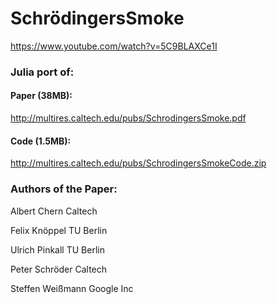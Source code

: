 # SchrödingersSmoke

https://www.youtube.com/watch?v=5C9BLAXCe1I

### Julia port of:

#### Paper (38MB):
http://multires.caltech.edu/pubs/SchrodingersSmoke.pdf

#### Code (1.5MB):
http://multires.caltech.edu/pubs/SchrodingersSmokeCode.zip


### Authors of the Paper:

Albert Chern
Caltech

Felix Knöppel
TU Berlin

Ulrich Pinkall
TU Berlin

Peter Schröder
Caltech

Steffen Weißmann
Google Inc
